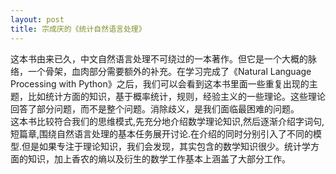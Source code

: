 ```yaml
---
layout: post
title: 宗成庆的《统计自然语言处理》
---
```

这本书由来已久，中文自然语言处理不可绕过的一本著作。但它是一个大概的脉络，一个骨架，血肉部分需要额外的补充。在学习完成了《Natural Language Processing with Python》之后，我们可以会看到这本书里面一些重复出现的主题，比如统计方面的知识，基于概率统计，规则，经验主义的一些理论。这些理论回答了部分问题，而不是整个问题。消除歧义，是我们面临最困难的问题。  
这本书比较符合我们的思维模式,先充分地介绍数学理论知识,然后逐渐介绍字词句,短篇章,围绕自然语言处理的基本任务展开讨论.在介绍的同时分别引入了不同的模型.但是如果专注于理论知识，我们会发现，其实包含的数学知识很少。统计学方面的知识，加上香农的熵以及衍生的数学工作基本上涵盖了大部分工作。

